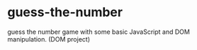 # guess-the-number
guess the number game with some basic JavaScript and DOM manipulation. (DOM project)
